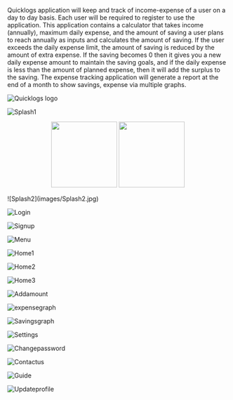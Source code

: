Quicklogs application will keep and track of income-expense of a user on a day to day basis. Each user will be required to register to use the application. This application contains a calculator that takes income (annually), maximum daily expense, and the amount of saving a user plans to reach annually as inputs and calculates the amount of saving. If the user exceeds the daily expense limit, the amount of saving is reduced by the amount of extra expense. If the saving becomes 0 then it gives you a new daily expense amount to maintain the saving goals, and if the daily expense is less than the amount of planned expense, then it will add the surplus to the saving. The expense tracking application will generate a report at the end of a month to show savings, expense via multiple graphs.

![Quicklogs logo](images/logo.png) 

![Splash1](images/Splash1.jpg) 

<p align="center">
  <img src="images/Splash1.jpg" width="150" >
  <img src="images/Splash2.jpg" width="150" >
</p>
![Splash2](images/Splash2.jpg) 


![Login](images/Login.jpg) 

![Signup](images/Signup.jpg) 

![Menu](images/Menu.jpg) 

![Home1](images/Home1.jpg) 

![Home2](images/Home2.jpg) 

![Home3](images/Home3.jpg) 

![Addamount](images/Addamount.jpg) 

![expensegraph](images/expensegraph.jpg) 

![Savingsgraph](images/Savingsgraph.jpg) 

![Settings](images/Settings.jpg) 

![Changepassword](images/Changepassword.jpg) 

![Contactus](images/Contactus.jpg) 

![Guide](images/Guide.jpg) 

![Updateprofile](images/Updateprofile.jpg) 
